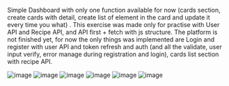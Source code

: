 Simple Dashboard with only one function available for now (cards section, create cards with detail, create list of element in the card and update it every time you what) . This exercise was made only for practise with User API and Recipe API, and API first + fetch with js structure.
The platform is not finished yet, for now the only things was implemented are Login and register with user API and token refresh and auth (and all the validate, user input verify, error manage during registration and login), cards list section with recipe API.

![image](https://github.com/user-attachments/assets/96933b1d-b4cc-40e0-b882-7aea66cf8906)
![image](https://github.com/user-attachments/assets/b05c8a1a-afd1-49c6-b1cf-859560762f89)
![image](https://github.com/user-attachments/assets/d14ff7ec-15c2-429a-8451-99a50131fb38)
![image](https://github.com/user-attachments/assets/6d97f7bb-7359-4b9f-9898-5824d90d00be)
![image](https://github.com/user-attachments/assets/6a7df01a-2acf-413c-a591-1e395bd8de2d)
![image](https://github.com/user-attachments/assets/db8ae8bb-6568-4919-9261-dd6296390963)


